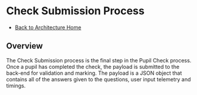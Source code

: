 # Check Submission Process

- [Back to Architecture Home](../readme.md)

## Overview

The Check Submission process is the final step in the Pupil Check process.  Once a pupil has completed the check, the payload is submitted to the back-end for validation and marking.  The payload is a JSON object that contains all of the answers given to the questions, user input telemetry and timings.
